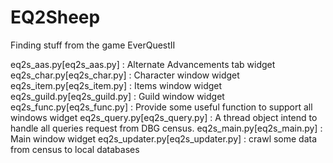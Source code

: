 # EQ2Sheep
Finding stuff from the game EverQuestII

eq2s_aas.py[eq2s_aas.py] : Alternate Advancements tab widget
eq2s_char.py[eq2s_char.py] : Character window widget
eq2s_item.py[eq2s_item.py] : Items window widget
eq2s_guild.py[eq2s_guild.py] : Guild window widget
eq2s_func.py[eq2s_func.py] : Provide some useful function to support all windows widget
eq2s_query.py[eq2s_query.py] : A thread object intend to handle all queries request from DBG census.
eq2s_main.py[eq2s_main.py] : Main window widget
eq2s_updater.py[eq2s_updater.py] : crawl some data from census to local databases
